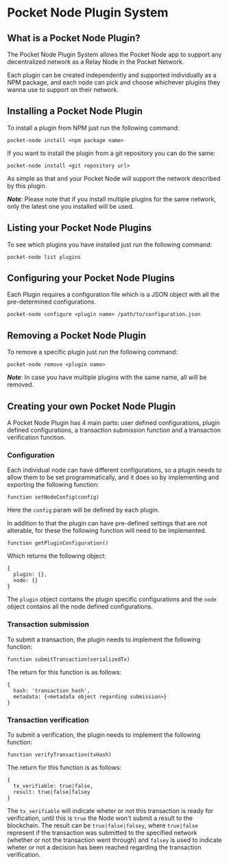 # Pocket Node Plugin System

## What is a Pocket Node Plugin?
The Pocket Node Plugin System allows the Pocket Node app to support any decentralized network as a Relay Node in the Pocket Network.

Each plugin can be created independently and supported individually as a NPM package, and each node can pick and choose whichever plugins they wanna use to support on their network.

## Installing a Pocket Node Plugin
To install a plugin from NPM just run the following command:

`pocket-node install <npm package name>`

If you want to install the plugin from a git repository you can do the same:

`pocket-node install <git repository url>`

As simple as that and your Pocket Node will support the network described by this plugin.

***Note***: Please note that if you install multiple plugins for the same network, only the latest one you installed will be used.

## Listing your Pocket Node Plugins
To see which plugins you have installed just run the following command:

`pocket-node list plugins`

## Configuring your Pocket Node Plugins
Each Plugin requires a configuration file which is a JSON object with all the pre-determined configurations.

`pocket-node configure <plugin name> /path/to/configuration.json`

## Removing a Pocket Node Plugin
To remove a specific plugin just run the following command:

`pocket-node remove <plugin name>`

***Note***: In case you have multiple plugins with the same name, all will be removed.

## Creating your own Pocket Node Plugin
A Pocket Node Plugin has 4 main parts: user defined configurations, plugin defined configurations, a transaction submission function and a transaction verification function.

### Configuration
Each individual node can have different configurations, so a plugin needs to allow them to be set programmatically, and it does so by implementing and exporting the following function:

`function setNodeConfig(config)`

Here the `config` param will be defined by each plugin.

In addition to that the plugin can have pre-defined settings that are not alterable, for these the following function will need to be implemented.

`function getPluginConfiguration()`

Which returns the following object:

```
{
  plugin: {},
  node: {}
}
```

The `plugin` object contains the plugin specific configurations and the `node` object contains all the node defined configurations.

### Transaction submission
To submit a transaction, the plugin needs to implement the following function:

`function submitTransaction(serializedTx)`

The return for this function is as follows:

```
{
  hash: 'transaction_hash',
  metadata: {<metadata object regarding submission>}
}
```

### Transaction verification
To submit a verification, the plugin needs to implement the following function:

`function verifyTransaction(txHash)`

The return for this function is as follows:

```
{
  tx_verifiable: true|false,
  result: true|false|falsey
}
```

The `tx_verifiable` will indicate wheter or not this transaction is ready for verification, until this is `true` the Node won't submit a result to the blockchain. The result can be `true|false|falsey`, where `true|false` represent if the transaction was submitted to the specified network (whether or not the transaction went through) and `falsey` is used to indicate wheter or not a decision has been reached regarding the transaction verification.
